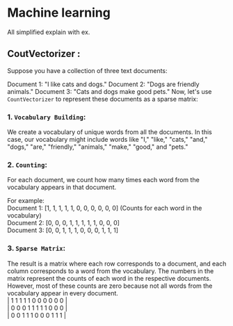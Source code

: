 # Machine learning
All simplified explain with ex.
## CoutVectorizer :

Suppose you have a collection of three text documents:

Document 1: "I like cats and dogs."
Document 2: "Dogs are friendly animals."
Document 3: "Cats and dogs make good pets."
Now, let's use `CountVectorizer` to represent these documents as a sparse matrix:

### 1. `Vocabulary Building`:
We create a vocabulary of unique words from all the documents. In this case, our vocabulary might include words like "I," "like," "cats," "and," "dogs," "are," "friendly," "animals," "make," "good," and "pets."

### 2. `Counting`:
For each document, we count how many times each word from the vocabulary appears in that document.

For example:<br>
Document 1: [1, 1, 1, 1, 1, 0, 0, 0, 0, 0, 0] (Counts for each word in the vocabulary)<br>
Document 2: [0, 0, 0, 1, 1, 1, 1, 1, 0, 0, 0]<br>
Document 3: [0, 0, 1, 1, 1, 0, 0, 0, 1, 1, 1]<br>
### 3. `Sparse Matrix`:
The result is a matrix where each row corresponds to a document, and each column corresponds to a word from the vocabulary. The numbers in the matrix represent the counts of each word in the respective documents. However, most of these counts are zero because not all words from the vocabulary appear in every document.<br>
| 1 1 1 1 1 0 0 0 0 0 0 |<br>
| 0 0 0 1 1 1 1 1 0 0 0 |<br>
| 0 0 1 1 1 0 0 0 1 1 1 |<br>
